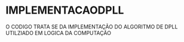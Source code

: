 # IMPLEMENTACAODPLL
O CODIGO TRATA SE DA IMPLEMENTAÇÃO DO ALGORITMO DE DPLL UTILZIADO EM LOGICA DA COMPUTAÇÃO
